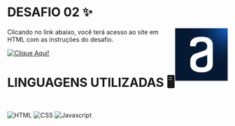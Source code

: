 # DESAFIO 02 ✨

<div>
  <img align = "right" src="img/alura.png" width="120" height="120" alt="Alura">
</div>

Clicando no link abaixo, você terá acesso ao site em HTML com as instruções do desafio. 

<a href="https://stunning-guacamole-pvj9pgv6rvvf64g5-5501.app.github.dev/EX02/">
  <img src="https://img.shields.io/badge/CLICK%20HERE!!-200C83" alt="Clique Aqui!">
</a>

# LINGUAGENS UTILIZADAS 🖥️
<div style="display: inline_block"><br>
  <img align="center" alt="HTML" src="https://img.shields.io/badge/HTML5-E34F26.svg?style=for-the-badge&logo=HTML5&logoColor=white">
  <img align="center" alt="CSS" src="https://img.shields.io/badge/CSS3-1572B6.svg?style=for-the-badge&logo=CSS3&logoColor=white">
  <img align="center" alt="Javascript" src="https://img.shields.io/badge/JavaScript-F7DF1E.svg?style=for-the-badge&logo=JavaScript&logoColor=black">
</div>

